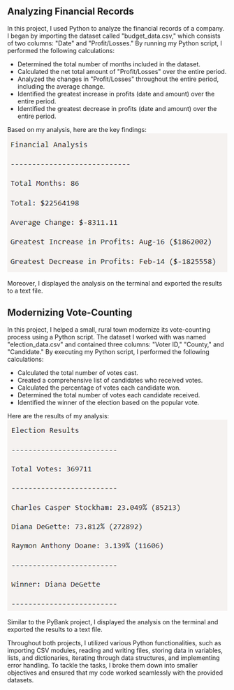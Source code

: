 
## Analyzing Financial Records
In this project, I used Python to analyze the financial records of a company. I began by importing the dataset called "budget_data.csv," which consists of two columns: "Date" and "Profit/Losses." By running my Python script, I performed the following calculations:

- Determined the total number of months included in the dataset.
- Calculated the net total amount of "Profit/Losses" over the entire period.
- Analyzed the changes in "Profit/Losses" throughout the entire period, including the average change.
- Identified the greatest increase in profits (date and amount) over the entire period.
- Identified the greatest decrease in profits (date and amount) over the entire period.

Based on my analysis, here are the key findings:
![Analysis](images/results1.png)

Moreover, I displayed the analysis on the terminal and exported the results to a text file.

## Modernizing Vote-Counting
In this project, I helped a small, rural town modernize its vote-counting process using a Python script. The dataset I worked with was named "election_data.csv" and contained three columns: "Voter ID," "County," and "Candidate." By executing my Python script, I performed the following calculations:

- Calculated the total number of votes cast.
- Created a comprehensive list of candidates who received votes.
- Calculated the percentage of votes each candidate won.
- Determined the total number of votes each candidate received.
- Identified the winner of the election based on the popular vote.

Here are the results of my analysis:
![Analysis](images/results2.png)

Similar to the PyBank project, I displayed the analysis on the terminal and exported the results to a text file.

Throughout both projects, I utilized various Python functionalities, such as importing CSV modules, reading and writing files, storing data in variables, lists, and dictionaries, iterating through data structures, and implementing error handling. To tackle the tasks, I broke them down into smaller objectives and ensured that my code worked seamlessly with the provided datasets.

